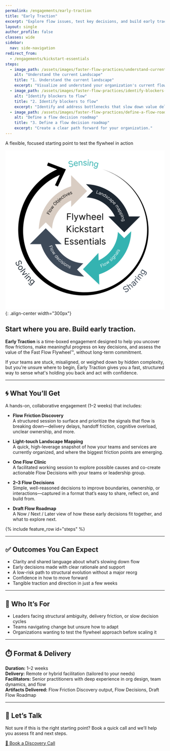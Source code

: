 ```yaml
---
permalink: /engagements/early-traction
title: "Early Traction"
excerpt: "Explore flow issues, test key decisions, and build early traction toward faster flow"
layout: single
author_profile: false
classes: wide
sidebar:
  nav: side-navigation
redirect_from:
  - /engagements/kickstart-essentials
steps:
  - image_path: /assets/images/faster-flow-practices/understand-current-landscape.png
    alt: "Understand the current Landscape"
    title: "1. Understand the current landscape"
    excerpt: "Visualize and understand your organization's current flow patterns and boundaries."
  - image_path: /assets/images/faster-flow-practices/identify-blockers-to-flow.png
    alt: "Identify blockers to flow"
    title: "2. Identify blockers to flow"
    excerpt: "Identify and address bottlenecks that slow down value delivery."
  - image_path: /assets/images/faster-flow-practices/define-a-flow-roadmap.png
    alt: "Define a flow decision roadmap"
    title: "3. Define a flow decision roadmap"
    excerpt: "Create a clear path forward for your organization."
---
```


A flexible, focused starting point to test the flywheel in action

![Early Traction](/assets/images/engagements/flywheel-kickstart-essentials.png){: .align-center width="300px"}

## Start where you are. Build early traction.

**Early Traction** is a time-boxed engagement designed to help you uncover flow frictions, make meaningful progress on key decisions, and assess the value of the Fast Flow Flywheel™️, without long-term commitment.

If your teams are stuck, misaligned, or weighed down by hidden complexity, but you're unsure where to begin, Early Traction gives you a fast, structured way to sense what's holding you back and act with confidence.

---

## 🌀 What You’ll Get

A hands-on, collaborative engagement (1–2 weeks) that includes:

- **Flow Friction Discovery**  
  A structured session to surface and prioritize the signals that flow is breaking down—delivery delays, handoff friction, cognitive overload, unclear ownership, and more.

- **Light-touch Landscape Mapping**  
  A quick, high-leverage snapshot of how your teams and services are currently organized, and where the biggest friction points are emerging.

- **One Flow Clinic**  
  A facilitated working session to explore possible causes and co-create actionable Flow Decisions with your teams or leadership group.

- **2–3 Flow Decisions**  
  Simple, well-reasoned decisions to improve boundaries, ownership, or interactions—captured in a format that’s easy to share, reflect on, and build from.

- **Draft Flow Roadmap**  
  A Now / Next / Later view of how these early decisions fit together, and what to explore next.

{% include feature_row id="steps" %}

---

## ✅ Outcomes You Can Expect

- Clarity and shared language about what’s slowing down flow  
- Early decisions made with clear rationale and support  
- A low-risk path to structural evolution without a major reorg  
- Confidence in how to move forward  
- Tangible traction and direction in just a few weeks

---

## 🎯 Who It’s For

- Leaders facing structural ambiguity, delivery friction, or slow decision cycles  
- Teams navigating change but unsure how to adapt  
- Organizations wanting to test the flywheel approach before scaling it

---

## ⏱️ Format & Delivery

**Duration:** 1–2 weeks  
**Delivery:** Remote or hybrid facilitation (tailored to your needs)  
**Facilitators:** Senior practitioners with deep experience in org design, team dynamics, and flow  
**Artifacts Delivered:** Flow Friction Discovery output, Flow Decisions, Draft Flow Roadmap

---

## 💬 Let’s Talk

Not sure if this is the right starting point? Book a quick call and we’ll help you assess fit and next steps.

[📅 Book a Discovery Call](/contact)
